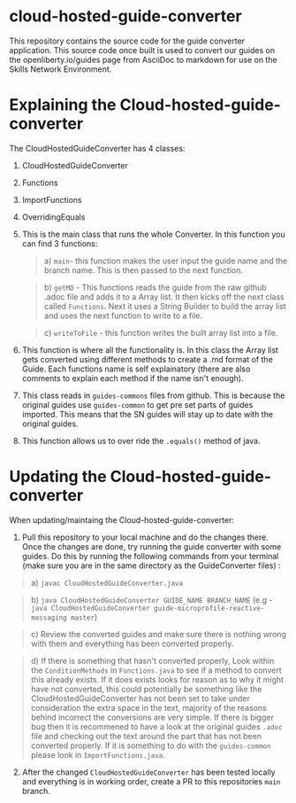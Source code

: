 # cloud-hosted-guide-converter
This repository contains the source code for the guide converter application. This source code once built is used to convert our guides on the openliberty.io/guides page from AsciiDoc to markdown for use on the Skills Network Environment.


# Explaining the Cloud-hosted-guide-converter
The CloudHostedGuideConverter has 4 classes:
  1. CloudHostedGuideConverter
  2. Functions
  3. ImportFunctions
  4. OverridingEquals
  
1. This is the main class that runs the whole Converter. In this function you can find 3 functions:
   >a) `main`- this function makes the user input the guide name and the branch name. This is then passed to the next function.
   
   >b) `getMD` - This functions reads the guide from the raw github .adoc file and adds it to a Array list. It then kicks off the next class called `Functions`.        Next it uses a String Builder to build the array list and uses the next function to write to a file.
   
   >c) `writeToFile` - this function writes the built array list into a file.
  
 2. This function is where all the functionality is. In this class the Array list gets converted using different methods to create a .md format of the Guide. Each functions name is self explainatory (there are also comments to explain each method if the name isn't enough).
 3. This class reads in `guides-commons` files from github. This is because the original guides use `guides-common` to get pre set parts of guides imported. This means that the SN guides will stay up to date with the original guides.
 4. This function allows us to over ride the `.equals()` method of java.
 
 

# Updating the Cloud-hosted-guide-converter
When updating/maintaing the Cloud-hosted-guide-converter:
1. Pull this repository to your local machine and do the changes there. Once the changes are done, try running the guide converter with some guides. Do this by running the following commands from your terminal (make sure you are in the same directory as the GuideConverter files) :
  >a) `javac CloudHostedGuideConverter.java`
  
  >b) `java CloudHostedGuideConverter GUIDE_NAME BRANCH_NAME` (e.g - `java CloudHostedGuideConverter guide-microprofile-reactive-messaging master`) 
  
  >c) Review the converted guides and make sure there is nothing wrong with them and everything has been converted properly.
  
  >d) If there is something that hasn't converted properly, Look within the `ConditionMethods` in `Functions.java` to see if a method to convert this already      exists. If it does exists looks for reason as to why it might have not converted, this could potentially be something like the CloudHostedGuideConverter has not been set to take under consideration the extra space in the text, majority of the reasons behind incorrect the conversions are very simple. If there is bigger        bug then it is recommened to have a look at the original guides `.adoc` file and checking out the text around the part that has not been converted properly. If it is something to do with the `guides-common` please look in `ImportFunctions.java`.
  2. After the changed `CloudHostedGuideConverter` has been tested locally and everything is in working order, create a PR to this repositories `main` branch.
